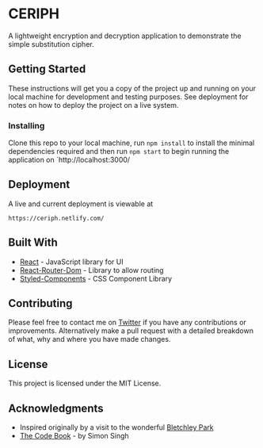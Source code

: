 # CERIPH

A lightweight encryption and decryption application to demonstrate the simple substitution cipher. 

## Getting Started

These instructions will get you a copy of the project up and running on your local machine for development and testing purposes. See deployment for notes on how to deploy the project on a live system.

### Installing

Clone this repo to your local machine, run `npm install` to install the minimal dependencies required and then run `npm start` to begin running the application on `http://localhost:3000/

## Deployment

A live and current deployment is viewable at

```
https://ceriph.netlify.com/
```

## Built With

* [React](https://reactjs.org/) - JavaScript library for UI
* [React-Router-Dom](https://reacttraining.com/react-router/web/guides/quick-start) - Library to allow routing
* [Styled-Components](https://styled-components.com/) - CSS Component Library

## Contributing

Please feel free to contact me on [Twitter](https://twitter.com/MrRoryFlint) if you have any contributions or improvements. Alternatively make a pull request with a detailed breakdown of what, why and where you have made changes. 

## License

This project is licensed under the MIT License.

## Acknowledgments

* Inspired originally by a visit to the wonderful [Bletchley Park](https://bletchleypark.org.uk/)
* [The Code Book](https://simonsingh.net/books/the-code-book/) - by Simon Singh